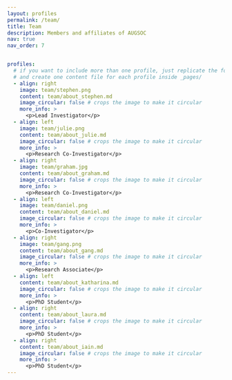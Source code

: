 ```yaml
---
layout: profiles
permalink: /team/
title: Team
description: Members and affiliates of AUGSOC
nav: true
nav_order: 7


profiles:
  # if you want to include more than one profile, just replicate the following block
  # and create one content file for each profile inside _pages/
  - align: right
    image: team/stephen.png
    content: team/about_stephen.md
    image_circular: false # crops the image to make it circular
    more_info: >
      <p>Lead Investigator</p>
  - align: left
    image: team/julie.png
    content: team/about_julie.md
    image_circular: false # crops the image to make it circular
    more_info: >
      <p>Research Co-Investigator</p> 
  - align: right
    image: team/graham.jpg
    content: team/about_graham.md
    image_circular: false # crops the image to make it circular
    more_info: >
      <p>Research Co-Investigator</p> 
  - align: left
    image: team/daniel.png
    content: team/about_daniel.md
    image_circular: false # crops the image to make it circular
    more_info: >
      <p>Co-Investigator</p>  
  - align: right
    image: team/gang.png
    content: team/about_gang.md
    image_circular: false # crops the image to make it circular
    more_info: >
      <p>Research Associate</p>  
  - align: left
    content: team/about_katharina.md
    image_circular: false # crops the image to make it circular
    more_info: >
      <p>PhD Student</p>  
  - align: right
    content: team/about_laura.md
    image_circular: false # crops the image to make it circular
    more_info: >
      <p>PhD Student</p>  
  - align: right
    content: team/about_iain.md
    image_circular: false # crops the image to make it circular
    more_info: >
      <p>PhD Student</p>
---
```



